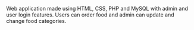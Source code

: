 Web application made using HTML, CSS, PHP and MySQL with admin and user login features. Users can order food and admin can update and change food categories. 


